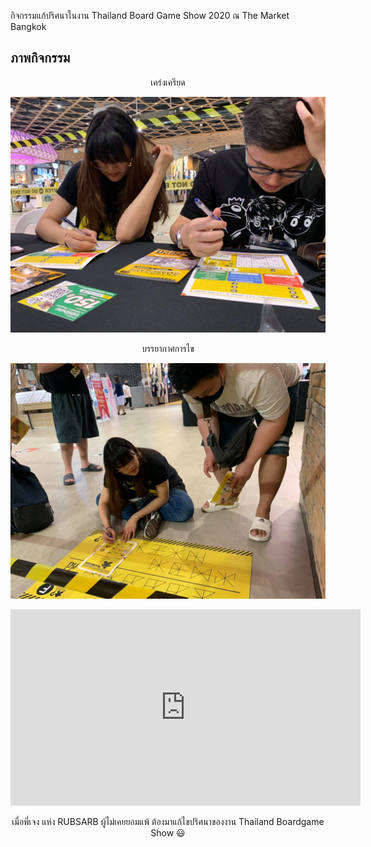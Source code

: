 กิจกรรมแก้ปริศนาในงาน Thailand Board Game Show 2020 ณ The Market Bangkok

## ภาพกิจกรรม

<div align="center">


เคร่งเครียด

![image](https://raw.githubusercontent.com/lemononmars/codebreaker/main/src/lib/images/event/event_tbs20_playing.jpg)

บรรยากาศการไข

![image](https://raw.githubusercontent.com/lemononmars/codebreaker/main/src/lib/images/event/event_tbs20_playing2.jpg)

<iframe src="https://www.facebook.com/plugins/video.php?height=314&href=https%3A%2F%2Fwww.facebook.com%2FThailandBoardGameShow%2Fvideos%2F415061879650646%2F&show_text=false&width=560&t=0" width="560" height="314" style="border:none;overflow:hidden" scrolling="no" frameborder="0" allowfullscreen="true" allow="autoplay; clipboard-write; encrypted-media; picture-in-picture; web-share" allowFullScreen="true"></iframe>

เมื่อพี่เจง แห่ง RUBSARB ผู้ไม่เคยยอมแพ้ ต้องมาแก้ไขปริศนาของงาน Thailand Boardgame Show 😃

</div>